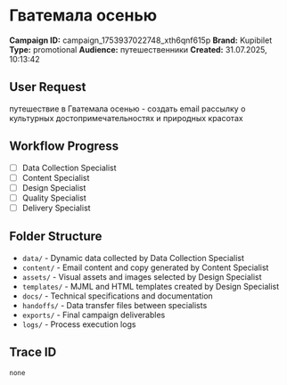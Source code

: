 # Гватемала осенью

**Campaign ID:** campaign_1753937022748_xth6qnf615p
**Brand:** Kupibilet
**Type:** promotional
**Audience:** путешественники
**Created:** 31.07.2025, 10:13:42

## User Request
путешествие в Гватемала осенью - создать email рассылку о культурных достопримечательностях и природных красотах

## Workflow Progress
- [ ] Data Collection Specialist
- [ ] Content Specialist  
- [ ] Design Specialist
- [ ] Quality Specialist
- [ ] Delivery Specialist

## Folder Structure

- `data/` - Dynamic data collected by Data Collection Specialist
- `content/` - Email content and copy generated by Content Specialist
- `assets/` - Visual assets and images selected by Design Specialist
- `templates/` - MJML and HTML templates created by Design Specialist
- `docs/` - Technical specifications and documentation
- `handoffs/` - Data transfer files between specialists
- `exports/` - Final campaign deliverables
- `logs/` - Process execution logs

## Trace ID
`none`
